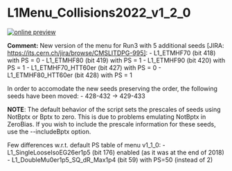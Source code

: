 # L1Menu_Collisions2022_v1_2_0

[![online preview](https://img.shields.io/badge/Online%20preview-click%20here-blue)](https://htmlpreview.github.io/?https://github.com/caruta/L1MenuRun3/blob/blob/master/development/L1Menu_Collisions2022_v1_2_0/L1Menu_Collisions2022_v1_2_0.html)

**Comment:** 
New version of the menu for Run3 with 5 additional seeds [JIRA: https://its.cern.ch/jira/browse/CMSLITDPG-995]:
    - L1_ETMHF70 (bit 418) with PS = 0
    - L1_ETMHF80 (bit 419) with PS = 1
    - L1_ETMHF90 (bit 420) with PS = 1
    - L1_ETMHF70_HTT60er (bit 427) with PS = 0
    - L1_ETMHF80_HTT60er (bit 428) with PS = 1

In order to accomodate the new seeds preserving the order, the following seeds have been moved:
    - 428-432 -> 429-433

**NOTE**: The default behavior of the script sets the prescales of seeds using NotBptx or Bptx to zero. This is due to problems emulating NotBptx in ZeroBias. If you wish to include the prescale information for these seeds, use the --includeBptx option.

Few differences w.r.t. default PS table of menu v1_1_0:
    - L1_SingleLooseIsoEG26er1p5 (bit 176) enabled (as it was at the end of 2018)
    - L1_DoubleMu0er1p5_SQ_dR_Max1p4 (bit 59) with PS=50 (instead of 2)
